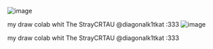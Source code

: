 ![image](https://file.garden/aPewPBWxsSAjHZwP/Screenshot_2025_1021_113055.jpg)

my draw colab whit The StrayCRTAU @diagonalk1tkat :333
![image]()


my draw colab whit The StrayCRTAU @diagonalk1tkat :333
